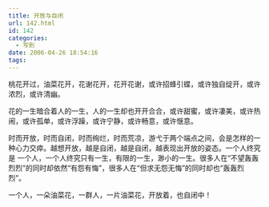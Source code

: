 ```yaml
---
title: 开放与自闭
url: 142.html
id: 142
categories:
  - 写到
date: 2006-04-26 18:54:16
tags:
---
```


桃花开过，油菜花开，花谢花开，花开花谢，或许招蜂引蝶，或许独自绽开，或许浓烈，或许清幽。  
  
花的一生暗合着人的一生，人的一生却也开开合合，或许甜蜜，或许凄美，或许热闹，或许孤单，或许浮躁，或许宁静，或许畅意，或许惬意。  
  
时而开放，时而自闭，时而绚烂，时而荒凉，游弋于两个端点之间，会是怎样的一种心力交瘁。越想开放，越是自闭，越是自闭，越表现出开放的姿态。一个人终究是 一个人，一个人终究只有一生，有限的一生，渺小的一生。很多人在“不望轰轰烈烈”的同时却依然“有怨有悔”，很多人在“但求无怨无悔”的同时却也“轰轰烈 烈”。  
  
一个人，一朵油菜花，一群人，一片油菜花，开放着，也自闭中！